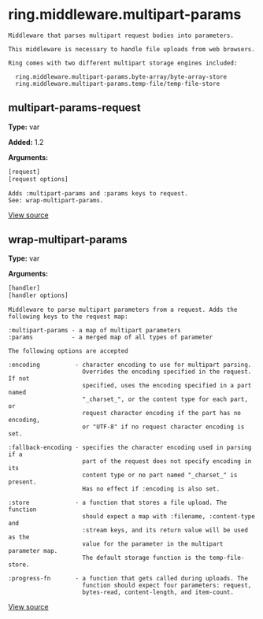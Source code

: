# ring.middleware.multipart-params


```
Middleware that parses multipart request bodies into parameters.

This middleware is necessary to handle file uploads from web browsers.

Ring comes with two different multipart storage engines included:

  ring.middleware.multipart-params.byte-array/byte-array-store
  ring.middleware.multipart-params.temp-file/temp-file-store
```

## multipart-params-request
**Type:** var

**Added:** 1.2


**Arguments:**
```clojure
[request]
[request options]
```
```
Adds :multipart-params and :params keys to request.
See: wrap-multipart-params.
```

[View source](http://github.com/ring-clojure/ring/blob/1.8.1/ring-core/src/ring/middleware/multipart_params.clj#L111)
## wrap-multipart-params
**Type:** var



**Arguments:**
```clojure
[handler]
[handler options]
```
```
Middleware to parse multipart parameters from a request. Adds the
following keys to the request map:

:multipart-params - a map of multipart parameters
:params           - a merged map of all types of parameter

The following options are accepted

:encoding          - character encoding to use for multipart parsing.
                     Overrides the encoding specified in the request. If not
                     specified, uses the encoding specified in a part named
                     "_charset_", or the content type for each part, or
                     request character encoding if the part has no encoding,
                     or "UTF-8" if no request character encoding is set.

:fallback-encoding - specifies the character encoding used in parsing if a
                     part of the request does not specify encoding in its
                     content type or no part named "_charset_" is present.
                     Has no effect if :encoding is also set.

:store             - a function that stores a file upload. The function
                     should expect a map with :filename, :content-type and
                     :stream keys, and its return value will be used as the
                     value for the parameter in the multipart parameter map.
                     The default storage function is the temp-file-store.

:progress-fn       - a function that gets called during uploads. The
                     function should expect four parameters: request,
                     bytes-read, content-length, and item-count.
```

[View source](http://github.com/ring-clojure/ring/blob/1.8.1/ring-core/src/ring/middleware/multipart_params.clj#L136)